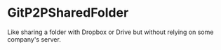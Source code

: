 # GitP2PSharedFolder
Like sharing a folder with Dropbox or Drive but without relying on some company's server.
